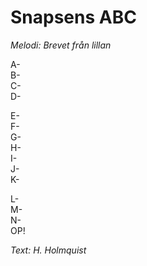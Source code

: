 # Snapsens ABC
*Melodi: Brevet från lillan*

A-  
B-  
C-  
D-  

E-  
F-  
G-  
H-  
I-  
J-  
K-  

L-  
M-  
N-  
OP!  

*Text: H. Holmquist*  